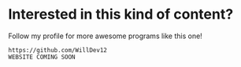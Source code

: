 # Interested in this kind of content?

Follow my profile for more awesome programs like this one!
```
https://github.com/WillDev12
WEBSITE COMING SOON
```
